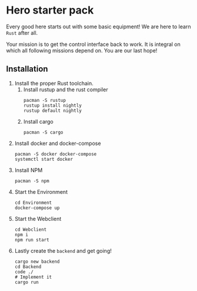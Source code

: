# Hero starter pack
Every good here starts out with some basic equipment! We are here to learn `Rust` after all.

Your mission is to get the control interface back to work. It is integral on which all following missions depend on. You are our last hope!

## Installation
1. Install the proper Rust toolchain.
    1. Install rustup and the rust compiler
        ```shell-script
        pacman -S rustup
        rustup install nightly
        rustup default nightly
        ```
    2. Install cargo
        ```shell-script
        pacman -S cargo
        ```
2. Install docker and docker-compose
    ```shell-script
    pacman -S docker docker-compose
    systemctl start docker
    ```
3. Install NPM
    ```shell-script
    pacman -S npm
    ```
4. Start the Environment
    ```shell-script
    cd Environment
    docker-compose up
    ```
5. Start the Webclient
    ```shell-script
    cd Webclient
    npm i
    npm run start
    ```
6. Lastly create the `backend` and get going!
    ```shell-script
    cargo new backend
    cd Backend
    code ./
    # Implement it
    cargo run
    ``` 